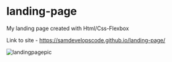 # landing-page
My landing page created with Html/Css-Flexbox

Link to site - https://samdevelopscode.github.io/landing-page/

![landingpagepic](https://user-images.githubusercontent.com/122749374/221451664-7c342d7b-f7ba-4683-8a4f-6ee6f107e719.png)

